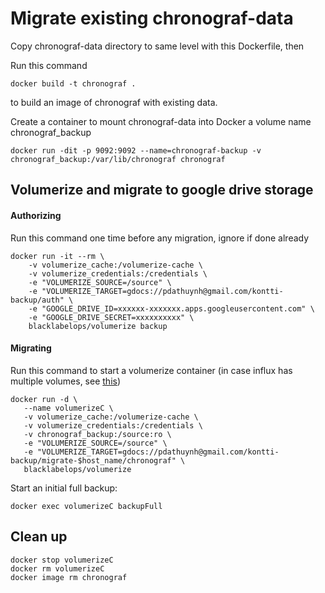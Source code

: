 # Migrate existing chronograf-data

Copy chronograf-data directory to same level with this Dockerfile, then

Run this command
```
docker build -t chronograf .
```
to build an image of chronograf with existing data.

Create a container to mount chronograf-data into Docker a volume name chronograf_backup
```
docker run -dit -p 9092:9092 --name=chronograf-backup -v chronograf_backup:/var/lib/chronograf chronograf
```

## Volumerize and migrate to google drive storage
#### Authorizing
Run this command one time before any migration, ignore if done already
```
docker run -it --rm \
    -v volumerize_cache:/volumerize-cache \
    -v volumerize_credentials:/credentials \
    -e "VOLUMERIZE_SOURCE=/source" \
    -e "VOLUMERIZE_TARGET=gdocs://pdathuynh@gmail.com/kontti-backup/auth" \
    -e "GOOGLE_DRIVE_ID=xxxxxx-xxxxxxx.apps.googleusercontent.com" \
    -e "GOOGLE_DRIVE_SECRET=xxxxxxxxxx" \
    blacklabelops/volumerize backup
```
#### Migrating
Run this command to start a volumerize container (in case influx has multiple volumes, see [this](https://github.com/blacklabelops/volumerize))
```
docker run -d \
   --name volumerizeC \
   -v volumerize_cache:/volumerize-cache \
   -v volumerize_credentials:/credentials \
   -v chronograf_backup:/source:ro \
   -e "VOLUMERIZE_SOURCE=/source" \
   -e "VOLUMERIZE_TARGET=gdocs://pdathuynh@gmail.com/kontti-backup/migrate-$host_name/chronograf" \
   blacklabelops/volumerize
```
Start an initial full backup:
```
docker exec volumerizeC backupFull
```

## Clean up
```
docker stop volumerizeC
docker rm volumerizeC
docker image rm chronograf
```
